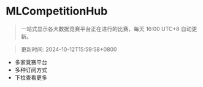 # MLCompetitionHub

> 一站式显示各大数据竞赛平台正在进行的比赛，每天 16:00 UTC+8 自动更新。
  
> 更新时间: 2024-10-12T15:59:58+0800 

* 多家竞赛平台
* 多种订阅方式
* 下拉查看更多
